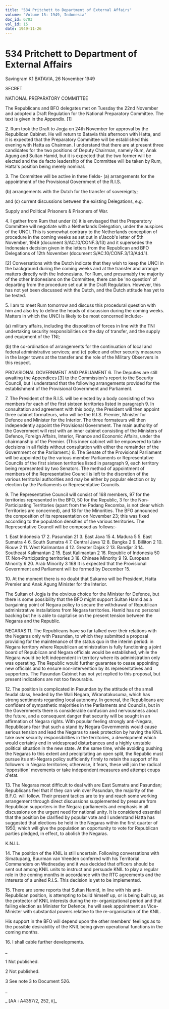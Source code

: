 ```yaml
---
title: "534 Pritchett to Department of External Affairs"
volume: "Volume 15: 1949, Indonesia"
doc_id: 6703
vol_id: 15
date: 1949-11-26
---
```


# 534 Pritchett to Department of External Affairs

Savingram K1 BATAVIA, 26 November 1949

SECRET

NATIONAL PREPARATORY COMMITTEE

The Republicans and BFO delegates met on Tuesday the 22nd November and adopted a Draft Regulation for the National Preparatory Committee. The text is given in the Appendix. [1]

2\. Rum took the Draft to Jogja on 24th November for approval by the Republican Cabinet. He will return to Batavia this afternoon with Hatta, and it is expected that the Preparatory Committee will be established this evening with Hatta as Chairman. I understand that there are at present three candidates for the two positions of Deputy Chairman, namely Rum, Anak Agung and Sultan Hamid, but it is expected that the two former will be elected and the de facto leadership of the Committee will be taken by Rum, Hatta's position being merely nominal.

3\. The Committee will be active in three fields- (a) arrangements for the appointment of the Provisional Government of the R.I.S.

(b) arrangements with the Dutch for the transfer of sovereignty;

and (c) current discussions between the existing Delegations, e.g.

Supply and Political Prisoners &amp; Prisoners of War.

4\. I gather from Rum that under (b) it is envisaged that the Preparatory Committee will negotiate with a Netherlands Delegation, under the auspices of the UNCI. This is somewhat contrary to the Netherlands conception of procedure in the coming weeks as set out in s'Jacob's letter of 5th November, 1949 (document S/AC.10/CONF.3/13) and it supersedes the Indonesian decision given in the letters from the Republican and BFO Delegations of 12th November (document S/AC.10/CONF.3/13/Add.1).

[2] Conversations with the Dutch indicate that they wish to keep the UNCI in the background during the coming weeks and at the transfer and arrange matters directly with the Indonesians. For Rum, and presumably the majority of the other Indonesians on the Committee, there can be 'no question' of departing from the procedure set out in the Draft Regulation. However, this has not yet been discussed with the Dutch, and the Dutch attitude has yet to be tested.

5\. I am to meet Rum tomorrow and discuss this procedural question with him and also try to define the heads of discussion during the coming weeks. Matters in which the UNCI is likely to be most concerned include:-

(a) military affairs, including the disposition of forces in line with the TNI undertaking security responsibilities on the day of transfer, and the supply and equipment of the TNI;

(b) the co-ordination of arrangements for the continuation of local and federal administrative services; and (c) police and other security measures in the larger towns at the transfer and the role of the Military Observers in this respect.

PROVISIONAL GOVERNMENT AND PARLIAMENT 6. The Deputies are still awaiting the Appendices [3] to the Commission's report to the Security Council, but I understand that the following arrangements provided for the establishment of the Provisional Government and Parliament.

7\. The President of the R.I.S. will be elected by a body consisting of two members for each of the first sixteen territories listed in paragraph 9. In consultation and agreement with this body, the President will then appoint three cabinet formateurs, who will be the R.I.S. Premier, Minister for Defence and Minister for the Interior. The three formateurs will then independently appoint the Provisional Government. The main authority of the Government will rest with an inner cabinet consisting of the Ministers of Defence, Foreign Affairs, Interior, Finance and Economic Affairs, under the chairmanship of the Premier. (This inner cabinet will be empowered to take decisions in all fields without consultation with either the remainder of the Government or the Parliament.) 8. The Senate of the Provisional Parliament will be appointed by the various member Parliaments or Representative Councils of the first sixteen territories listed in paragraph 9, each territory being represented by two Senators. The method of appointment of members of the Representative Council is left to the discretion of the various territorial authorities and may be either by popular election or by election by the Parliaments or Representative Councils.

9\. The Representative Council will consist of 168 members, 97 for the territories represented in the BFO, 50 for the Republic, 3 for the Non-Participating Territories (apart from the Padang Recomba, is not clear which Territories are concerned), and 18 for the Minorities. The BFO announced the composition of its representation on November 23; this was fixed according to the population densities of the various territories. The Representative Council will be composed as follows:-

1\. East Indonesia 17 2. Pasundan 21 3. East Java 15 4. Madura 5 5. East Sumatra 4 6. South Sumatra 4 7. Central Java 12 8. Bangka 2 9. Billiton 2 10. Riouw 2 11. West Kalimantan 4 12. Greater Dajak 2 13. Bandjar 3 14. Southeast Kalimantan 2 15. East Kalimantan 2 16. Republic of Indonesia 50 17. Non-Participating territories 3 18. Chinese Minority 9 19. European Minority 6 20. Arab Minority 3 168 It is expected that the Provisional Government and Parliament will be formed by December 15.

10\. At the moment there is no doubt that Sukarno will be President, Hatta Premier and Anak Agung Minister for the Interior.

The Sultan of Jogja is the obvious choice for the Minister for Defence, but there is some possibility that the BFO might support Sultan Hamid as a bargaining point of Negara policy to secure the withdrawal of Republican administrative installations from Negara territories. Hamid has no personal backing but he is able to capitalise on the present tension between the Negaras and the Republic.

NEGARAS 11. The Republicans have so far talked over their relations with the Negaras only with Pasundan, to which they submitted a proposal providing for the maintenance of the status quo in the interim period: in Negara territory where Republican administration is fully functioning a joint board of Republican and Negara officials would be established, while the Negara would be left independent in territory where its administration only was operating. The Republic would further guarantee to cease appointing new officials and to ensure non-intervention by its representatives and supporters. The Pasundan Cabinet has not yet replied to this proposal, but present indications are not too favourable.

12\. The position is complicated in Pasundan by the attitude of the small feudal class, headed by the Wali Negara, Wiranatakusuma, which has strong sentiments regarding local autonomy. In general, the Republicans are confident of sympathetic majorities in the Parliaments and Councils, but in the Governments there is considerable confusion and nervousness about the future, and a consequent danger that security will be sought in an affirmation of Negara rights. With popular feeling strongly anti-Negara, Republicans fear that such a stand by Negara Governments would cause serious tension and lead the Negaras to seek protection by having the KNIL take over security responsibilities in the territories, a development which would certainly end in widespread disturbances and a highly unstable political situation in the new state. At the same time, while avoiding pushing the Negaras to this extent and precipitating an open split, the Republic must pursue its anti-Negara policy sufficiently firmly to retain the support of its followers in Negara territories; otherwise, it fears, these will join the radical 'opposition' movements or take independent measures and attempt coups d'etat.

13\. The Negaras most difficult to deal with are East Sumatra and Pasundan; Republicans feel that if they can win over Pasundan, the majority of the B.F.O. will follow. Their present tactics are to try and reach some working arrangement through direct discussions supplemented by pressure from Republican supporters in the Negara parliaments and emphasis in all discussions on the urgent need for national unity. It is considered essential that the position be clarified by popular vote and I understand Hatta has suggested that elections be held in the Negaras within the first quarter of 1950; which will give the population an opportunity to vote for Republican parties pledged, in effect, to abolish the Negaras.

K.N.I.L.

14\. The position of the KNIL is still uncertain. Following conversations with Simatupang, Buurman van Vreeden conferred with his Territorial Commanders on Wednesday and it was decided that officers should be sent out among KNIL units to instruct and persuade KNIL to play a regular role in the coming months in accordance with the RTC agreements and the interests of a united R.I.S. This decision is yet to be implemented.

15\. There are some reports that Sultan Hamid, in line with his anti-Republican position, is attempting to build himself up, or is being built up, as the protector of KNIL interests during the re- organizational period and that failing election as Minister for Defence, he will seek appointment as Vice-Minister with substantial powers relative to the re-organisation of the KNIL.

His support in the BFO will depend upon the other members' feelings as to the possible desirability of the KNIL being given operational functions in the coming months.

16\. I shall cable further developments.

_

1 Not published.

2 Not published.

3 See note 3 to Document 526.

_

_ [AA : A4357/2, 252, ii]_
